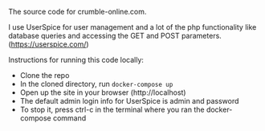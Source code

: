 The source code for crumble-online.com.


I use UserSpice for user management and a lot of the php functionality like database queries and accessing 
the GET and POST parameters. (https://userspice.com/)



Instructions for running this code locally:

- Clone the repo
- In the cloned directory, run `docker-compose up`
- Open up the site in your browser (http://localhost)
- The default admin login info for UserSpice is admin and password
- To stop it, press ctrl-c in the terminal where you ran the docker-compose command


